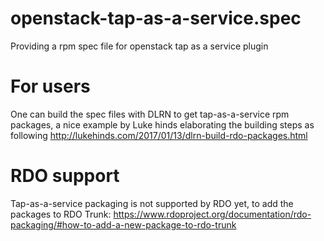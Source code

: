 # openstack-tap-as-a-service.spec
Providing a rpm spec file for openstack tap as a service plugin

# For users
One can build the spec files with DLRN to get tap-as-a-service rpm packages, 
a nice example by Luke hinds elaborating the building steps as following
http://lukehinds.com/2017/01/13/dlrn-build-rdo-packages.html

# RDO support
Tap-as-a-service packaging is not supported by RDO yet, to add the packages to RDO Trunk:
https://www.rdoproject.org/documentation/rdo-packaging/#how-to-add-a-new-package-to-rdo-trunk
